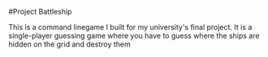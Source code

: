 #Project Battleship

This is a command linegame I built for my university's final project. It is a single-player guessing game where you have to guess where the ships are hidden on the grid and destroy them
